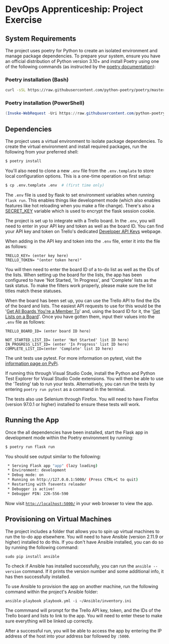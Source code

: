 # DevOps Apprenticeship: Project Exercise

## System Requirements

The project uses poetry for Python to create an isolated environment and manage package dependencies. To prepare your system, ensure you have an official distribution of Python version 3.10+ and install Poetry using one of the following commands (as instructed by the [poetry documentation](https://python-poetry.org/docs/#system-requirements)):

### Poetry installation (Bash)

```bash
curl -sSL https://raw.githubusercontent.com/python-poetry/poetry/master/install-poetry.py | python -
```

### Poetry installation (PowerShell)

```powershell
(Invoke-WebRequest -Uri https://raw.githubusercontent.com/python-poetry/poetry/master/install-poetry.py -UseBasicParsing).Content | python -
```

## Dependencies

The project uses a virtual environment to isolate package dependencies. To create the virtual environment and install required packages, run the following from your preferred shell:

```bash
$ poetry install
```

You'll also need to clone a new `.env` file from the `.env.template` to store local configuration options. This is a one-time operation on first setup:

```bash
$ cp .env.template .env  # (first time only)
```

The `.env` file is used by flask to set environment variables when running `flask run`. This enables things like development mode (which also enables features like hot reloading when you make a file change). There's also a [SECRET_KEY](https://flask.palletsprojects.com/en/1.1.x/config/#SECRET_KEY) variable which is used to encrypt the flask session cookie.

The project is set up to integrate with a Trello board. In the `.env`, you will need to enter in your API key and token as well as the board ID. You can find your API key and token on Trello's dedicated [Developer API Keys](https://trello.com/app-key) webpage.

When adding in the API key and token into the `.env` file, enter it into the file as follows:
```
TRELLO_KEY= (enter key here)
TRELLO_TOKEN= "(enter token here)"
```

You will then need to enter the board ID of a to-do list as well as the IDs of the lists. When setting up the board for the lists, the app has been configured to have 'Not Started, 'In Progress', and 'Complete' lists as the task status. To make the filters work properly, please make sure the list titles match these statuses.

When the board has been set up, you can use the Trello API to find the IDs of the board and lists. The easiest API requests to use for this would be the '[Get All Boards You're a Member To](https://developer.atlassian.com/cloud/trello/guides/rest-api/api-introduction/#getting-our-member-s-boards)' and, using the board ID for it, the '[Get Lists on a Board](https://developer.atlassian.com/cloud/trello/rest/api-group-boards/#api-boards-id-lists-get)'. Once you have gotten them, input their values into the `.env` file as follows:
```
TRELLO_BOARD_ID= (enter board ID here)

NOT_STARTED_LIST_ID= (enter 'Not Started' list ID here)
IN_PROGRESS_LIST_ID= (enter 'In Progress' list ID here)
COMPLETE_LIST_ID=(enter 'Complete' list ID here)
```

The unit tests use pytest. For more information on pytest, visit the [information page on PyPi](https://pypi.org/project/pytest/).

If running this through Visual Studio Code, install the Python and Python Test Explorer for Visual Studio Code extensions. You will then be able to use the 'Testing' tab to run your tests.
Alternatively, you can run the tests by entering `poetry run pytest` as a command in the terminal.

The tests also use Selenium through Firefox. You will need to have Firefox (version 97.0.1 or higher) installed to ensure these tests will work.

## Running the App

Once the all dependencies have been installed, start the Flask app in development mode within the Poetry environment by running:
```bash
$ poetry run flask run
```

You should see output similar to the following:
```bash
 * Serving Flask app "app" (lazy loading)
 * Environment: development
 * Debug mode: on
 * Running on http://127.0.0.1:5000/ (Press CTRL+C to quit)
 * Restarting with fsevents reloader
 * Debugger is active!
 * Debugger PIN: 226-556-590
```
Now visit [`http://localhost:5000/`](http://localhost:5000/) in your web browser to view the app.

## Provisioning on Virtual Machines

The project includes a folder that allows you to spin up virtual machines to run the to-do app elsewhere. You will need to have Ansible (version 2.11.9 or higher) installed to do this.
If you don't have Ansible installed, you can do so by running the following command:
```
sudo pip install ansible
```

To check if Ansible has installed successfully, you can run the `ansible --version` command. If it prints the version number and some additional info, it has then successfully installed.

To use Ansible to provision the app on another machine, run the following command within the project's Ansible folder:
```
ansible-playbook playbook.yml -i ~/Ansible/inventory.ini
```

The commmand will prompt for the Trello API key, token, and the IDs of the Trello board and lists to link to the app. You will need to enter these to make sure everything will be linked up correctly. 

After a successful run, you will be able to access the app by entering the IP address of the host into your address bar followed by `:5000`.